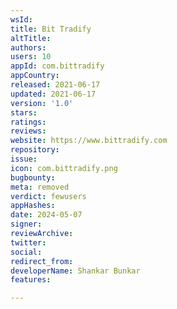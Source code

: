 ```yaml
---
wsId: 
title: Bit Tradify
altTitle: 
authors: 
users: 10
appId: com.bittradify
appCountry: 
released: 2021-06-17
updated: 2021-06-17
version: '1.0'
stars: 
ratings: 
reviews: 
website: https://www.bittradify.com
repository: 
issue: 
icon: com.bittradify.png
bugbounty: 
meta: removed
verdict: fewusers
appHashes: 
date: 2024-05-07
signer: 
reviewArchive: 
twitter: 
social: 
redirect_from: 
developerName: Shankar Bunkar
features: 

---
```


